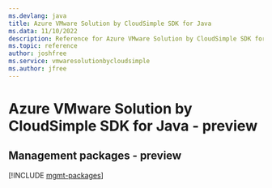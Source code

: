 ```yaml
---
ms.devlang: java
title: Azure VMware Solution by CloudSimple SDK for Java
ms.data: 11/10/2022
description: Reference for Azure VMware Solution by CloudSimple SDK for Java
ms.topic: reference
author: joshfree
ms.service: vmwaresolutionbycloudsimple
ms.author: jfree
---
```

# Azure VMware Solution by CloudSimple SDK for Java - preview

## Management packages - preview
[!INCLUDE [mgmt-packages](vmware-solution-by-cloudsimple-mgmt-index.md)]